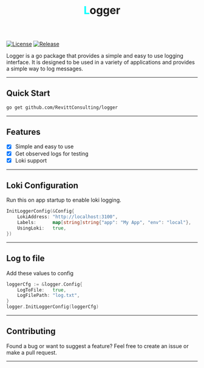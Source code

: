 <div align="center" style="padding-top: 30px; padding-bottom: 30px">
    <h1><span style="color: aqua">L</span>ogger</h1>
</div>

[![License][License-Image]][License-URL]
[![Release][Release-Image]][Release-URL]

[License-URL]: https://www.apache.org/licenses/LICENSE-2.0
[License-Image]: https://img.shields.io/badge/License-Apache%202.0-blue.svg
[Release-URL]: https://github.com/RevittConsulting/logger/releases/latest
[Release-Image]: https://img.shields.io/github/v/release/RevittConsulting/logger?kill_cache=1

Logger is a go package that provides a simple and easy to use logging interface. It is designed to be used in a variety of applications and provides a simple way to log messages.

***

## Quick Start

```bash
go get github.com/RevittConsulting/logger
```
***

## Features

- [x] Simple and easy to use
- [x] Get observed logs for testing
- [x] Loki support

***

## Loki Configuration

Run this on app startup to enable loki logging.

```go
InitLoggerConfig(&Config{
    LokiAddress: "http://localhost:3100",
    Labels:      map[string]string{"app": "My App", "env": "local"},
    UsingLoki:   true,
})
```
***

## Log to file

Add these values to config

```go
loggerCfg := &logger.Config{
    LogToFile:   true,
    LogFilePath: "log.txt",
}
logger.InitLoggerConfig(loggerCfg)
```

***

## Contributing

Found a bug or want to suggest a feature? Feel free to create an issue or make a pull request.

***